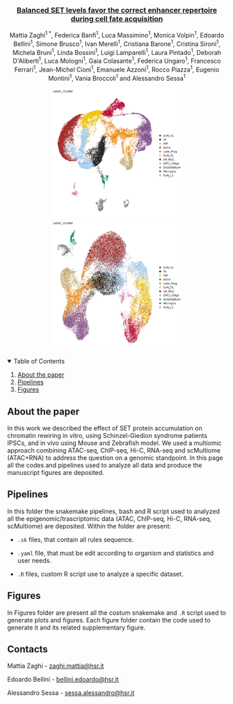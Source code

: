 


<!-- PROJECT LOGO -->
<br />
<p align="center">
  <a href= "https://www.biorxiv.org/content/10.1101/2022.09.12.507599v1">
  <h3 align="center"> Balanced SET levels favor the correct enhancer repertoire during cell fate acquisition
</h3>
  </a>
  <p align="center">
    Mattia Zaghi<sup>1 *</sup>, Federica Banfi<sup>1</sup>, Luca Massimino<sup>1</sup>, Monica Volpin<sup>1</sup>, Edoardo Bellini<sup>1</sup>, Simone Brusco<sup>1</sup>, Ivan Merelli<sup>1</sup>, Cristiana Barone<sup>1</sup>, Cristina Sironi<sup>1</sup>, Michela Bruni<sup>1</sup>, Linda Bossini<sup>1</sup>, Luigi Lamparelli<sup>1</sup>, Laura Pintado<sup>1</sup>, Deborah D'Aliberti<sup>1</sup>, Luca Mologni<sup>1</sup>, Gaia Colasante<sup>1</sup>, Federica Ungaro<sup>1</sup>, Francesco Ferrari<sup>1</sup>, Jean-Michel Cioni<sup>1</sup>, Emanuele Azzoni<sup>1</sup>, Rocco Piazza<sup>1</sup>, Eugenio Montini<sup>1</sup>, Vania Broccoli<sup>1</sup> and Alessandro Sessa<sup>1</sup>
  </p>
</p>
<p align="center">
<img src="./image/UMAP.jpeg" width="300" height="300" />
<img src="./image/UMAP_ATAC.jpeg" width="300" height="300" />
</p>
<!-- TABLE OF CONTENTS -->
<details open="open">
  <summary>Table of Contents</summary>
  <ol>
  <li>
      <a href="#About the paper">About the paper</a>
  </li>
    <li>
      <a href="#pipelines">Pipelines</a>
    </li>
    <li>
      <a href="#figures">Figures</a>
    </li>
  </ol>
</details>



<!-- About the paper -->
## About the paper

In this work we described the effect of SET protein accumulation on chromatin rewiring in vitro, using Schinzel-Giedion syndrome patients IPSCs, and in vivo using Mouse and Zebrafish model. We used a multiomic approach combining ATAC-seq, ChIP-seq, Hi-C, RNA-seq and scMultiome (ATAC+RNA) to address the question on a genomic standpoint. In this page all the codes and pipelines used to analyze all data and produce the manuscript figures are deposited.


<!-- Pipelines -->
## Pipelines
In this folder the snakemake pipelines, bash and R script used to analyzed all the epigenomic/trascriptomic data (ATAC, ChIP-seq, Hi-C, RNA-seq, scMultiome) are deposited. Within the folder are present:

* `.sk` files, that contain all rules sequence.

* `.yaml` file, that must be edit according to organism and statistics and user needs.

* `.R` files, custom R script use to analyze a specific dataset.

<!-- Figures -->
## Figures
In Figures folder are present all the costum snakemake and `.R` script used to generate plots and figures. Each figure folder contain the code used to generate it and its related supplementary figure.

<!-- CONTACT -->
## Contacts

Mattia Zaghi - <zaghi.mattia@hsr.it>

Edoardo Bellini - <bellini.edoardo@hsr.it>

Alessandro Sessa - <sessa.alessandro@hsr.it>

<!-- MARKDOWN LINKS & IMAGES -->
<!-- https://www.markdownguide.org/basic-syntax/#reference-style-links -->
[contributors-shield]: https://img.shields.io/github/contributors/othneildrew/Best-README-Template.svg?style=for-the-badge
[contributors-url]: https://github.com/othneildrew/Best-README-Template/graphs/contributors
[forks-shield]: https://img.shields.io/github/forks/othneildrew/Best-README-Template.svg?style=for-the-badge
[forks-url]: https://github.com/othneildrew/Best-README-Template/network/members
[stars-shield]: https://img.shields.io/github/stars/othneildrew/Best-README-Template.svg?style=for-the-badge
[stars-url]: https://github.com/othneildrew/Best-README-Template/stargazers
[issues-shield]: https://img.shields.io/github/issues/othneildrew/Best-README-Template.svg?style=for-the-badge
[issues-url]: https://github.com/othneildrew/Best-README-Template/issues
[license-shield]: https://img.shields.io/github/license/othneildrew/Best-README-Template.svg?style=for-the-badge
[license-url]: https://github.com/othneildrew/Best-README-Template/blob/master/LICENSE.txt
[linkedin-shield]: https://img.shields.io/badge/-LinkedIn-black.svg?style=for-the-badge&logo=linkedin&colorB=555
[linkedin-url]: https://linkedin.com/in/othneildrew
